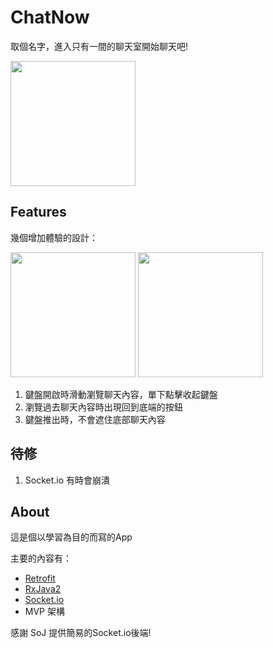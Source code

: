 # ChatNow

取個名字，進入只有一間的聊天室開始聊天吧!

<img src="https://i.imgur.com/HV0BWYq.gif" width="200">


## Features

幾個增加體驗的設計：

<img src="https://i.imgur.com/UMQ0WMY.gif" width="200"> <img src="https://i.imgur.com/iNluFyT.gif" width="200">

1. 鍵盤開啟時滑動瀏覽聊天內容，單下點擊收起鍵盤
2. 瀏覽過去聊天內容時出現回到底端的按鈕
3. 鍵盤推出時，不會遮住底部聊天內容

## 待修

1. Socket.io 有時會崩潰

## About

這是個以學習為目的而寫的App

主要的內容有：

- [Retrofit](http://square.github.io/retrofit/)
- [RxJava2](http://reactivex.io/)
- [Socket.io](https://socket.io/)
- MVP 架構

感謝 SoJ 提供簡易的Socket.io後端!